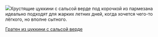<!--2025-07-12 13:44:39-->
<div class="yb">
  <div class="rss povarenok"><a href="https://www.povarenok.ru/recipes/show/182911/"><img src="https://www.povarenok.ru/data/cache/2025may/26/49/3178186_95646-640x480.jpg"></a>Хрустящие цуккини с сальсой верде под корочкой из пармезана идеально подходят для жарких летних дней, когда хочется чего-то лёгкого, но вполне сытного. <p class="titl"><a href="https://www.povarenok.ru/recipes/show/182911/">Гратен из цуккини с сальсой верде</a></p></div>
</div>
